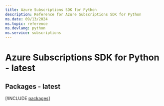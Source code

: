 ```yaml
---
title: Azure Subscriptions SDK for Python
description: Reference for Azure Subscriptions SDK for Python
ms.date: 09/13/2024
ms.topic: reference
ms.devlang: python
ms.service: subscriptions
---
```

# Azure Subscriptions SDK for Python - latest
## Packages - latest
[!INCLUDE [packages](subscriptions-index.md)]